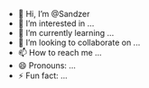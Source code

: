 - 👋 Hi, I’m @Sandzer
- 👀 I’m interested in ...
- 🌱 I’m currently learning ...
- 💞️ I’m looking to collaborate on ...
- 📫 How to reach me ...
- 😄 Pronouns: ...
- ⚡ Fun fact: ...

<!---
Sandzer/Sandzer is a ✨ special ✨ repository because its `README.md` (this file) appears on your GitHub profile.
You can click the Preview link to take a look at your changes.
--->
